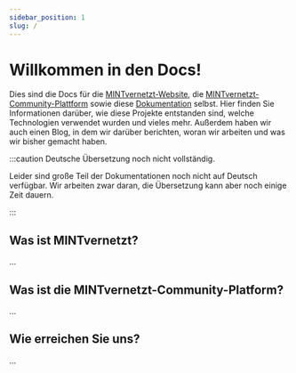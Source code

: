 ```yaml
---
sidebar_position: 1
slug: /
---
```


# Willkommen in den Docs!

Dies sind die Docs für die [MINTvernetzt-Website](https://www.mint-vernetzt.de/), die [MINTvernetzt-Community-Plattform](https://www.mint-vernetzt-community.de/)
sowie diese [Dokumentation](https://developer.mint-vernetzt.de) selbst. Hier finden Sie Informationen darüber, wie diese Projekte entstanden sind, welche Technologien verwendet wurden und vieles mehr.
Außerdem haben wir auch einen Blog, in dem wir darüber berichten, woran wir arbeiten und was wir bisher gemacht haben.

:::caution Deutsche Übersetzung noch nicht vollständig.

Leider sind große Teil der Dokumentationen noch nicht auf Deutsch verfügbar. Wir arbeiten zwar daran, die Übersetzung kann aber noch
einige Zeit dauern.

:::

## Was ist MINTvernetzt?

...

## Was ist die MINTvernetzt-Community-Platform?

...

## Wie erreichen Sie uns?

...
